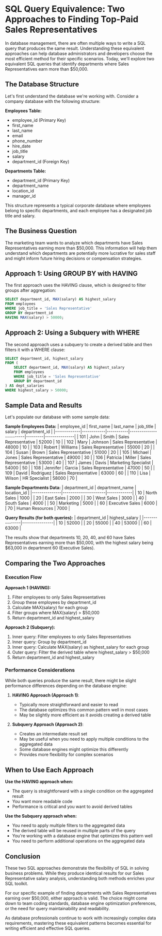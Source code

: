 # SQL Query Equivalence: Two Approaches to Finding Top-Paid Sales Representatives

In database management, there are often multiple ways to write a SQL query that produces the same result. Understanding these equivalent approaches can help database administrators and developers choose the most efficient method for their specific scenarios. Today, we'll explore two equivalent SQL queries that identify departments where Sales Representatives earn more than $50,000.

## The Database Structure

Let's first understand the database we're working with. Consider a company database with the following structure:

**Employees Table:**
- employee_id (Primary Key)
- first_name
- last_name
- email
- phone_number
- hire_date
- job_title
- salary
- department_id (Foreign Key)

**Departments Table:**
- department_id (Primary Key)
- department_name
- location_id
- manager_id

This structure represents a typical corporate database where employees belong to specific departments, and each employee has a designated job title and salary.

## The Business Question

The marketing team wants to analyze which departments have Sales Representatives earning more than $50,000. This information will help them understand which departments are potentially more lucrative for sales staff and might inform future hiring decisions or compensation strategies.

## Approach 1: Using GROUP BY with HAVING

The first approach uses the HAVING clause, which is designed to filter groups after aggregation:

```sql
SELECT department_id, MAX(salary) AS highest_salary 
FROM employees 
WHERE job_title = 'Sales Representative' 
GROUP BY department_id 
HAVING MAX(salary) > 50000;
```

## Approach 2: Using a Subquery with WHERE

The second approach uses a subquery to create a derived table and then filters it with a WHERE clause:

```sql
SELECT department_id, highest_salary 
FROM (
    SELECT department_id, MAX(salary) AS highest_salary
    FROM employees
    WHERE job_title = 'Sales Representative'
    GROUP BY department_id
) AS dept_salaries 
WHERE highest_salary > 50000;
```

## Sample Data and Results

Let's populate our database with some sample data:

**Sample Employees Data:**
| employee_id | first_name | last_name | job_title             | salary  | department_id |
|-------------|------------|-----------|------------------------|---------|---------------|
| 101         | John       | Smith     | Sales Representative   | 52000   | 10            |
| 102         | Mary       | Johnson   | Sales Representative   | 48000   | 10            |
| 103         | Robert     | Williams  | Sales Representative   | 55000   | 20            |
| 104         | Susan      | Brown     | Sales Representative   | 51000   | 20            |
| 105         | Michael    | Jones     | Sales Representative   | 49000   | 30            |
| 106         | Patricia   | Miller    | Sales Representative   | 53000   | 40            |
| 107         | James      | Davis     | Marketing Specialist   | 54000   | 50            |
| 108         | Jennifer   | Garcia    | Sales Representative   | 47000   | 50            |
| 109         | David      | Rodriguez | Sales Representative   | 63000   | 60            |
| 110         | Lisa       | Wilson    | HR Specialist          | 58000   | 70            |

**Sample Departments Data:**
| department_id | department_name      | location_id |
|---------------|----------------------|-------------|
| 10            | North Sales          | 1000        |
| 20            | East Sales           | 2000        |
| 30            | West Sales           | 3000        |
| 40            | South Sales          | 4000        |
| 50            | Marketing            | 5000        |
| 60            | Executive Sales      | 6000        |
| 70            | Human Resources      | 7000        |

**Query Results (for both queries):**
| department_id | highest_salary |
|---------------|----------------|
| 10            | 52000          |
| 20            | 55000          |
| 40            | 53000          |
| 60            | 63000          |

The results show that departments 10, 20, 40, and 60 have Sales Representatives earning more than $50,000, with the highest salary being $63,000 in department 60 (Executive Sales).

## Comparing the Two Approaches

### Execution Flow

**Approach 1 (HAVING):**
1. Filter employees to only Sales Representatives
2. Group these employees by department_id
3. Calculate MAX(salary) for each group
4. Filter groups where MAX(salary) > $50,000
5. Return department_id and highest_salary

**Approach 2 (Subquery):**
1. Inner query: Filter employees to only Sales Representatives
2. Inner query: Group by department_id
3. Inner query: Calculate MAX(salary) as highest_salary for each group
4. Outer query: Filter the derived table where highest_salary > $50,000
5. Return department_id and highest_salary

### Performance Considerations

While both queries produce the same result, there might be slight performance differences depending on the database engine:

1. **HAVING Approach (Approach 1)**:
   - Typically more straightforward and easier to read
   - The database optimizes this common pattern well in most cases
   - May be slightly more efficient as it avoids creating a derived table

2. **Subquery Approach (Approach 2)**:
   - Creates an intermediate result set
   - May be useful when you need to apply multiple conditions to the aggregated data
   - Some database engines might optimize this differently
   - Provides more flexibility for complex scenarios

## When to Use Each Approach

**Use the HAVING approach when:**
- The query is straightforward with a single condition on the aggregated result
- You want more readable code
- Performance is critical and you want to avoid derived tables

**Use the Subquery approach when:**
- You need to apply multiple filters to the aggregated data
- The derived table will be reused in multiple parts of the query
- You're working with a database engine that optimizes this pattern well
- You need to perform additional operations on the aggregated data

## Conclusion

These two SQL approaches demonstrate the flexibility of SQL in solving business problems. While they produce identical results for our Sales Representative salary analysis, understanding both methods enriches your SQL toolkit.

For our specific example of finding departments with Sales Representatives earning over $50,000, either approach is valid. The choice might come down to team coding standards, database engine optimization preferences, or the need for query maintainability and readability.

As database professionals continue to work with increasingly complex data requirements, mastering these equivalent patterns becomes essential for writing efficient and effective SQL queries.